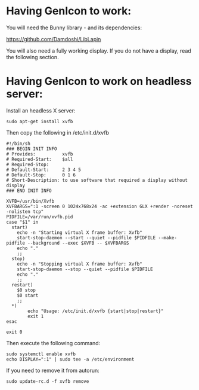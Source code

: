 Having GenIcon to work:
=======================

You will need the Bunny library - and its dependencies:

https://github.com/Damdoshi/LibLapin

You will also need a fully working display. If you do not have a display, read the following
section.

Having GenIcon to work on headless server:
==========================================

Install an headless X server:

```console
sudo apt-get install xvfb
```

Then copy the following in /etc/init.d/xvfb

```
#!/bin/sh
### BEGIN INIT INFO
# Provides:          xvfb
# Required-Start:    $all
# Required-Stop:
# Default-Start:     2 3 4 5
# Default-Stop:	     0 1 6
# Short-Description: to use software that required a display without display
### END INIT INFO

XVFB=/usr/bin/Xvfb
XVFBARGS=":1 -screen 0 1024x768x24 -ac +extension GLX +render -noreset -nolisten tcp"
PIDFILE=/var/run/xvfb.pid
case "$1" in
  start)
    echo -n "Starting virtual X frame buffer: Xvfb"
    start-stop-daemon --start --quiet --pidfile $PIDFILE --make-pidfile --background --exec $XVFB -- $XVFBARGS
    echo "."
    ;;
  stop)
    echo -n "Stopping virtual X frame buffer: Xvfb"
    start-stop-daemon --stop --quiet --pidfile $PIDFILE
    echo "."
    ;;
  restart)
    $0 stop
    $0 start
    ;;
  *)
        echo "Usage: /etc/init.d/xvfb {start|stop|restart}"
        exit 1
esac

exit 0
```

Then execute the following command:

```console
sudo systemctl enable xvfb
echo DISPLAY=":1" | sudo tee -a /etc/environment
```

If you need to remove it from autorun:

```console
sudo update-rc.d -f xvfb remove
```

